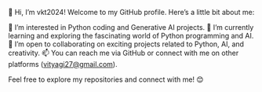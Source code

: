👋 Hi, I’m vkt2024! Welcome to my GitHub profile. Here’s a little bit about me:

👀 I’m interested in Python coding and Generative AI projects.
🌱 I’m currently learning and exploring the fascinating world of Python programming and AI.
💞️ I’m open to collaborating on exciting projects related to Python, AI, and creativity.
📫 You can reach me via GitHub or connect with me on other platforms (vityagi27@gmail.com).

Feel free to explore my repositories and connect with me! 😊
<!---
vkt2024/vkt2024 is a ✨ special ✨ repository because its `README.md` (this file) appears on your GitHub profile.
You can click the Preview link to take a look at your changes.
--->
